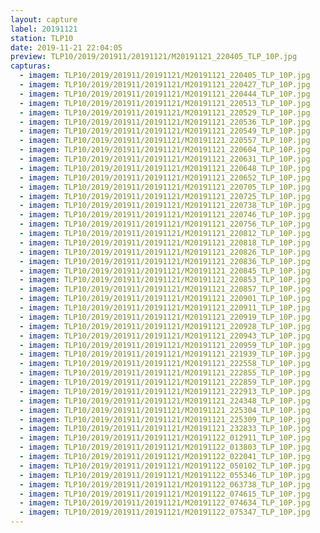 ```yaml
---
layout: capture
label: 20191121
station: TLP10
date: 2019-11-21 22:04:05
preview: TLP10/2019/201911/20191121/M20191121_220405_TLP_10P.jpg
capturas:
  - imagem: TLP10/2019/201911/20191121/M20191121_220405_TLP_10P.jpg
  - imagem: TLP10/2019/201911/20191121/M20191121_220427_TLP_10P.jpg
  - imagem: TLP10/2019/201911/20191121/M20191121_220444_TLP_10P.jpg
  - imagem: TLP10/2019/201911/20191121/M20191121_220513_TLP_10P.jpg
  - imagem: TLP10/2019/201911/20191121/M20191121_220529_TLP_10P.jpg
  - imagem: TLP10/2019/201911/20191121/M20191121_220536_TLP_10P.jpg
  - imagem: TLP10/2019/201911/20191121/M20191121_220549_TLP_10P.jpg
  - imagem: TLP10/2019/201911/20191121/M20191121_220557_TLP_10P.jpg
  - imagem: TLP10/2019/201911/20191121/M20191121_220604_TLP_10P.jpg
  - imagem: TLP10/2019/201911/20191121/M20191121_220631_TLP_10P.jpg
  - imagem: TLP10/2019/201911/20191121/M20191121_220648_TLP_10P.jpg
  - imagem: TLP10/2019/201911/20191121/M20191121_220652_TLP_10P.jpg
  - imagem: TLP10/2019/201911/20191121/M20191121_220705_TLP_10P.jpg
  - imagem: TLP10/2019/201911/20191121/M20191121_220725_TLP_10P.jpg
  - imagem: TLP10/2019/201911/20191121/M20191121_220738_TLP_10P.jpg
  - imagem: TLP10/2019/201911/20191121/M20191121_220746_TLP_10P.jpg
  - imagem: TLP10/2019/201911/20191121/M20191121_220756_TLP_10P.jpg
  - imagem: TLP10/2019/201911/20191121/M20191121_220812_TLP_10P.jpg
  - imagem: TLP10/2019/201911/20191121/M20191121_220818_TLP_10P.jpg
  - imagem: TLP10/2019/201911/20191121/M20191121_220826_TLP_10P.jpg
  - imagem: TLP10/2019/201911/20191121/M20191121_220836_TLP_10P.jpg
  - imagem: TLP10/2019/201911/20191121/M20191121_220845_TLP_10P.jpg
  - imagem: TLP10/2019/201911/20191121/M20191121_220853_TLP_10P.jpg
  - imagem: TLP10/2019/201911/20191121/M20191121_220857_TLP_10P.jpg
  - imagem: TLP10/2019/201911/20191121/M20191121_220901_TLP_10P.jpg
  - imagem: TLP10/2019/201911/20191121/M20191121_220911_TLP_10P.jpg
  - imagem: TLP10/2019/201911/20191121/M20191121_220919_TLP_10P.jpg
  - imagem: TLP10/2019/201911/20191121/M20191121_220928_TLP_10P.jpg
  - imagem: TLP10/2019/201911/20191121/M20191121_220943_TLP_10P.jpg
  - imagem: TLP10/2019/201911/20191121/M20191121_220959_TLP_10P.jpg
  - imagem: TLP10/2019/201911/20191121/M20191121_221939_TLP_10P.jpg
  - imagem: TLP10/2019/201911/20191121/M20191121_222558_TLP_10P.jpg
  - imagem: TLP10/2019/201911/20191121/M20191121_222855_TLP_10P.jpg
  - imagem: TLP10/2019/201911/20191121/M20191121_222859_TLP_10P.jpg
  - imagem: TLP10/2019/201911/20191121/M20191121_222913_TLP_10P.jpg
  - imagem: TLP10/2019/201911/20191121/M20191121_224348_TLP_10P.jpg
  - imagem: TLP10/2019/201911/20191121/M20191121_225304_TLP_10P.jpg
  - imagem: TLP10/2019/201911/20191121/M20191121_225309_TLP_10P.jpg
  - imagem: TLP10/2019/201911/20191121/M20191121_232833_TLP_10P.jpg
  - imagem: TLP10/2019/201911/20191121/M20191122_012911_TLP_10P.jpg
  - imagem: TLP10/2019/201911/20191121/M20191122_013803_TLP_10P.jpg
  - imagem: TLP10/2019/201911/20191121/M20191122_022041_TLP_10P.jpg
  - imagem: TLP10/2019/201911/20191121/M20191122_050102_TLP_10P.jpg
  - imagem: TLP10/2019/201911/20191121/M20191122_055346_TLP_10P.jpg
  - imagem: TLP10/2019/201911/20191121/M20191122_063738_TLP_10P.jpg
  - imagem: TLP10/2019/201911/20191121/M20191122_074615_TLP_10P.jpg
  - imagem: TLP10/2019/201911/20191121/M20191122_074634_TLP_10P.jpg
  - imagem: TLP10/2019/201911/20191121/M20191122_075347_TLP_10P.jpg
---
```

